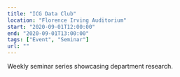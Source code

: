 ```yaml
---
title: "ICG Data Club"
location: "Florence Irving Auditorium"
start: "2020-09-01T12:00:00"
end: "2020-09-01T13:00:00"
tags: ["Event", "Seminar"]
url: ""
---
```


Weekly seminar series showcasing department research.

<!-- endexcerpt -->
